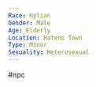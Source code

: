 ```yaml
---
Race: Hylian
Gender: Male
Age: Elderly
Location: Hateno Town
Type: Minor
Sexuality: Heterosexual
---
```

#npc 

